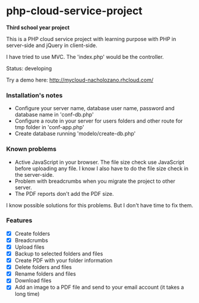 # php-cloud-service-project

<b>Third school year project</b>

This is a PHP cloud service project with learning purpose with PHP in server-side and jQuery in client-side.

I have tried to use MVC. The 'index.php' would be the controller.

Status: developing

Try a demo here: http://mycloud-nacholozano.rhcloud.com/

### Installation's notes

- Configure your server name, database user name, password and database name in 'conf-db.php'
- Configure a route in your server for users folders and other route for tmp folder in 'conf-app.php'
- Create database running 'modelo/create-db.php'

### Known problems

- Active JavaScript in your browser. The file size check use JavaScript before uploading any file. I know I also have to do the file size check in the server-side.
- Problem with breadcrumbs when you migrate the project to other server.
- The PDF reports don't add the PDF size.

I know possible solutions for this problems. But I don't have time to fix them. 

### Features

- [x] Create folders 
- [x] Breadcrumbs
- [x] Upload files
- [x] Backup to selected folders and files
- [x] Create PDF with your folder information
- [x] Delete folders and files
- [x] Rename folders and files
- [x] Download files
- [X] Add an image to a PDF file and send to your email account (it takes a long time)
